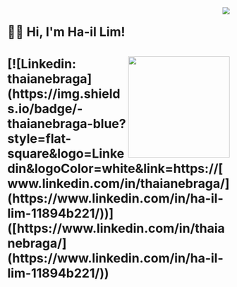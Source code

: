 <img align="right" src="https://visitor-badge.laobi.icu/badge?page_id=xxxjojo12.xxxjojo12" />

<h1>
  👋🏻 Hi, I'm Ha-il Lim!
<h1/>
<img align="right" src="https://media2.giphy.com/media/XxHVJxuogNP32/200.webp?cid=ecf05e47khghme42ew0ddgtffajybymiipe29kub5f59sd0j&ep=v1_gifs_search&rid=200.webp&ct=g" width="230" />
[![Linkedin: thaianebraga](https://img.shields.io/badge/-thaianebraga-blue?style=flat-square&logo=Linkedin&logoColor=white&link=https://[www.linkedin.com/in/thaianebraga/](https://www.linkedin.com/in/ha-il-lim-11894b221/))]([https://www.linkedin.com/in/thaianebraga/](https://www.linkedin.com/in/ha-il-lim-11894b221/))
